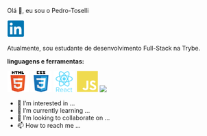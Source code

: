 <p>Olá 👋, eu sou o Pedro-Toselli</p>
<a hrel="https://www.linkedin.com/in/pedrotoselli/" rel="nofollow">
<img width="40px" src="https://raw.githubusercontent.com/devicons/devicon/master/icons/linkedin/linkedin-original.svg" />
</a>

<p> Atualmente, sou estudante de desenvolvimento Full-Stack na Trybe. </p>
<p><strong>linguagens e ferramentas: </strong></p>
<p>
<img width="50px" src="https://raw.githubusercontent.com/devicons/devicon/master/icons/html5/html5-original-wordmark.svg" />
<img width="50px" src="https://raw.githubusercontent.com/devicons/devicon/master/icons/css3/css3-original-wordmark.svg" />
<img width="50px" src="https://raw.githubusercontent.com/devicons/devicon/master/icons/react/react-original-wordmark.svg" />
<img width="50px" src="https://raw.githubusercontent.com/devicons/devicon/master/icons/javascript/javascript-plain.svg" />
<img width="50px" src="https://pics.freeicons.io/uploads/icons/png/5894313931548218185-512.png" />
</p>


- 👀 I’m interested in ...
- 🌱 I’m currently learning ...
- 💞️ I’m looking to collaborate on ...
- 📫 How to reach me ...



<!---
Pedro-Toselli/Pedro-Toselli is a ✨ special ✨ repository because its `README.md` (this file) appears on your GitHub profile.
You can click the Preview link to take a look at your changes.
--->
